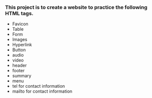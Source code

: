 ### This project is to create a website to practice the following HTML tags.

- Favicon
- Table
- Form
- Images
- Hyperlink
- Button
- audio
- video
- header
- footer
- summary
- menu
- tel for contact information
- mailto for contact information
